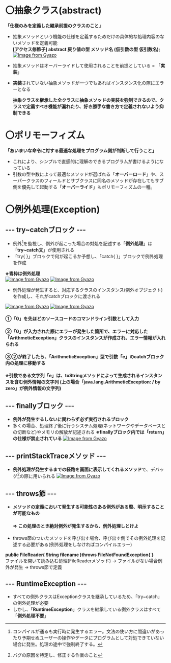 # 〇抽象クラス(abstract)
**「仕様のみを定義した継承前提のクラスのこと」**
- 抽象メソッドという機能の仕様を定義するためだけの具体的な処理内容のないメソッドを定義可能\
  **[アクセス修飾子] abstract 戻り値の型 メソッド名 (仮引数の型 仮引数名);**
  [![Image from Gyazo](https://i.gyazo.com/b07ea1b1b45074938a16e62bb7120462.png)](https://gyazo.com/b07ea1b1b45074938a16e62bb7120462)
- 抽象メソッドはオーバーライドして使用されることを前提としている = 「**実装**」
- **実装**されていない抽象メソッドが一つでもあればインスタンス化の際にエラーとなる

  **抽象クラスを継承した全クラスに抽象メソッドの実装を強制できるので、クラスで定義すべき機能が漏れたり、好き勝手な書き方で定義されないよう抑制できる**

# 〇ポリモーフィズム
**「あいまいな命令に対する最適な処理をプログラム側が判断して行うこと」**
- これにより、シンプルで直感的に理解のできるプログラムが書けるようになっている
- 引数の型や数によって最適なメソッドが選ばれる「**オーバーロード**」や、スーパークラスのフィールドとサブクラスに同名のメソッドが存在してもサブ側を優先して起動する「**オーバーライド**」もポリモーフィズムの一種。

# 〇例外処理(Exception)
## --- try~catchブロック ---
- 例外[^1]を監視し、例外が起こった場合の対処を記述する「**例外処理**」は「**try~catch文**」が使用される
- 「try{ }」ブロックで何が起こるか予想し、「catch{ }」ブロックで例外処理を作成

**※青枠は例外処理**\
[![Image from Gyazo](https://i.gyazo.com/6b100a43b7792a059455c0970446a845.png)](https://gyazo.com/6b100a43b7792a059455c0970446a845)
[![Image from Gyazo](https://i.gyazo.com/589bb93a11f139c9bffb39622c2b817d.png)](https://gyazo.com/589bb93a11f139c9bffb39622c2b817d)

- 例外処理が発生すると、対応するクラスのインスタンス(例外オブジェクト)を作成し、それがcatchブロックに渡される

[![Image from Gyazo](https://i.gyazo.com/8b4066506179e5830db9fcad9008ea86.png)](https://gyazo.com/8b4066506179e5830db9fcad9008ea86)
[![Image from Gyazo](https://i.gyazo.com/3d7d9eb2f6f932d5c99ea44372abb205.png)](https://gyazo.com/3d7d9eb2f6f932d5c99ea44372abb205)

#### ①「0」を先ほどのソースコードのコマンドライン引数として入力
#### ②「0」が入力された際にエラーが発生した箇所で、エラーに対応した「ArithmeticException」クラスのインスタンスが作成され、エラー情報が入れられる
#### ③②が終了したら、「ArithmeticException」型で引数「e」のcatchブロック内の処理に移動する
**※引数である文字列「e」は、toStringメソッドによって生成されるインスタンスを含む例外情報の文字列
(上の場合「java.lang.ArithmeticException: / by zero」が例外情報の文字列)**
  [^1]:コンパイルが通るも実行時に発生するエラー。文法の使い方に間違いがあったり予期せぬユーザーの操作やデータにプログラムとして対処できていない場合に発生。処理の途中で強制終了する。
## --- finallyブロック ---
- **例外が発生するしないに関わらず必ず実行されるブロック**
- 多くの場合、処理終了後に行うシステム処理(ネットワークやデータベースとの切断など)やメモリの解放が記述される
  **※finallyブロック内では「return」の仕様が禁止されている**
[![Image from Gyazo](https://i.gyazo.com/4a14c468fad2d9370f2bdb037903aeec.png)](https://gyazo.com/4a14c468fad2d9370f2bdb037903aeec)

## --- printStackTraceメソッド ---
- **例外処理が発生するまでの経路を画面に表示してくれるメソッド**で、デバッグ[^2]の際に用いられる
  [![Image from Gyazo](https://i.gyazo.com/c39874fe26f6a6a2351524f495c2172f.png)](https://gyazo.com/c39874fe26f6a6a2351524f495c2172f)

## --- throws節 ---
- **メソッドの定義において発生する可能性のある例外がある際、明示することが可能なもの**
  #### ⇒ この処理のとき絶対例外が発生するから、例外処理しとけよ
- throws節のついたメソッドを呼び出す場合、呼び出す側でその例外処理を記述する必要がある(例外処理をしなければコンパイルエラー)

**public FileReader( String filename )throws FileNotFoundException{ }**\
ファイルを開いて読み込む処理(FileReaderメソッド) → ファイルがない場合例外が発生 → throws節で定義

## --- RuntimeException ---
- すべての例外クラスはExceptionクラスを継承しているため、「try~catch」の例外処理が必要
- しかし、「**RuntimeException**」クラスを継承している例外クラスはすべて「**例外処理不要**」
[^2]:バグの原因を特定し、修正する作業のこと
